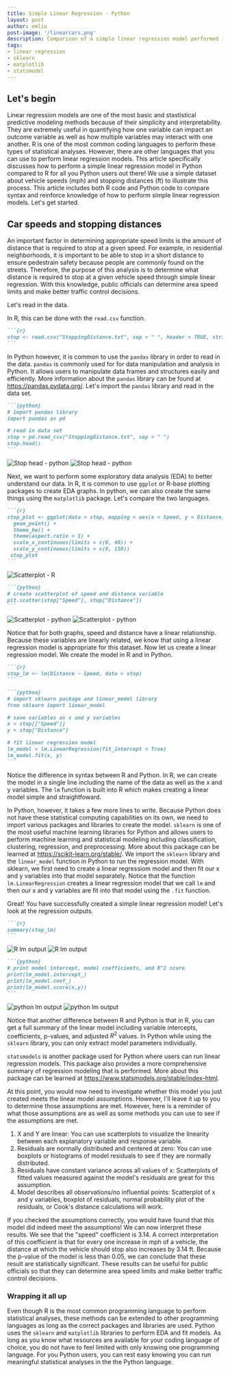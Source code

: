 ```yaml
---
title: Simple Linear Regression - Python
layout: post
author: emliu
post-image: '/linearcars.png'
description: Comparison of a simple linear regression model performed in R and Python
tags:
- linear regression
- sklearn
- matplotlib
- statsmodel
---
```


## Let's begin
Linear regression models are one of the most basic and stastistical predictive modeling methods because of their simplicity and interpretability. They are extremely useful in quantifying how one variable can impact an outcome variable as well as how multiple variables may interact with one another. R is one of the most common coding languages to perform these types of statistical analyses. However, there are other languages that you can use to perform linear regression models. This article specifically discusses how to perform a simple linear regression model in Python compared to R for all you Python users out there! We use a simple dataset about vehicle speeds (mph) and stopping distances (ft) to illustrate this process. This article includes both R code and Python code to compare syntax and reinforce knowledge of how to perform simple linear regression models. Let's get started.

## Car speeds and stopping distances
An important factor in determining appropriate speed limits is the amount of distance that is required to stop at a given speed. For example, in residential neighborhoods, it is important to be able to stop in a short distance to ensure pedestrain safety because people are commonly found on the streets. Therefore, the purpose of this analysis is to determine what distance is required to stop at a given vehicle speed through simple linear regression. With this knowledge, public officials can determine area speed limits and make better traffic control decisions.

Let's read in the data.

In R, this can be done with the ```read.csv``` function.

````md
```{r}
stop <- read.csv("StoppingDistance.txt", sep = " ", header = TRUE, stringsAsFactors = FALSE)
```
````
In Python however, it is common to use the ```pandas``` library in order to read in the data.  ```pandas``` is commonly used for for data manipulation and analysis in Python. It allows users to manipulate data frames and structures easily and efficiently. More information about the ```pandas``` library can be found at https://pandas.pydata.org/. Let's import the ```pandas``` library and read in the data set.

````md
```{python}
# import pandas library
import pandas as pd

# read in data set
stop = pd.read_csv("StoppingDistance.txt", sep = " ")
stop.head()
```
````

![Stop head - python](SpeedDist.png)
![Stop head - python](/assets/images/blogimages/figs-mm-dd/file.png)

Next, we want to perform some exploratory data analysis (EDA) to better understand our data. In R, it is common to use ```ggplot``` or R-base plotting packages to create EDA graphs. In python, we can also create the same things using the ```matplotlib``` package. Let's compare the two languages.

````md
```{r}
stop_plot <- ggplot(data = stop, mapping = aes(x = Speed, y = Distance)) +
  geom_point() +
  theme_bw() +
  theme(aspect.ratio = 1) +
  scale_x_continuous(limits = c(0, 40)) +
  scale_y_continuous(limits = c(0, 150))
 stop_plot
```
````

![Scatterplot - R](rscatter.png)


````md
```{python}
# create scatterplot of speed and distance variable
plt.scatter(stop["Speed"], stop["Distance"])
```
````

![Scatterplot - python](pythonscatter.png)
![Scatterplot - python](/assets/images/blogimages/figs-mm-dd/file.png)

Notice that for both graphs, speed and distance have a linear relationship. Because these variables are linearly related, we know that using a linear regression model is appropriate for this dataset. Now let us create a linear regression model. We create the model in R and in Python. 

````md
```{r}
stop_lm <- lm(Distance ~ Speed, data = stop)
```
````

````md
```{python}
# import sklearn package and linear_model library
from sklearn import linear_model

# save variables as x and y variables
x = stop[["Speed"]]
y = stop["Distance"]

# fit linear regression model 
lm_model = lm.LinearRegression(fit_intercept = True)
lm_model.fit(x, y)
```
````

Notice the difference in syntax between R and Python. In R, we can create the model in a single line including the name of the data as well as the x and y variables. The ```lm``` function is built into R which makes creating a linear model simple and straightfoward. 

In Python, however, it takes a few more lines to write. Because Python does not have these statistical computing capabilities on its own, we need to import various packages and libraries to create the model. ```sklearn``` is one of the most useful machine learning libraries for Python and allows users to perform machine learning and statistical modeling including classification, clustering, regression, and preprocessing. More about this package can be learned at https://scikit-learn.org/stable/. We import the ```sklearn``` library and the ```linear_model``` function in Python to run the regression model. With sklearn, we first need to create a linear regressiom model and then fit our x and y variables into that model separately. Notice that the function ```lm.LinearRegression``` creates a linear regression model that we call ```lm``` and then our x and y variables are fit into that model using the ```.fit``` function.

Great! You have successfully created a simple linear regression model! Let's look at the regression outputs.

````md
```{r}
summary(stop_lm)
```
````

![R lm output](rlmoutput.png)
![R lm output](/assets/images/blogimages/figs-mm-dd/file.png)

````md
```{python}
# print model intercept, model coefficients, and R^2 score
print(lm_model.intercept_)
print(lm_model.coef_)
print(lm_model.score(x,y))
```
````

![python lm output](pythonlmoutput.png)
![python lm output](/assets/images/blogimages/figs-mm-dd/file.png)

Notice that another difference between R and Python is that in R, you can get a full summary of the linear model including variable intercepts, coefficients, p-values, and adjusted $R^2$ values. In Python while using the ```sklearn``` library, you can only extract model parameters individually.

```statsmodels``` is another package used for Python where users can run linear regression models. This package also provides a more comprehensive summary of regression modeling that is performed. More about this package can be learned at https://www.statsmodels.org/stable/index-html.

At this point, you would now need to investigate whether this model you just created meets the linear model assumptions. However, I'll leave it up to you to determine those assumptions are met. However, here is a reminder of what those assumptions are as well as some methods you can use to see if the assumptions are met.
1. X and Y are linear: You can use scatterplots to visualize the linearity between each explanatory variable and response variable.
2. Residuals are normally distributed and centered at zero: You can use boxplots or histograms of model residuals to see if they are normally distributed.
3. Residuals have constant variance across all values of x: Scatterplots of fitted values measured against the model's residuals are great for this assumption.
4. Model describes all observations/no influential points: Scatterplot of x and y variables, boxplot of residuals, normal probability plot of the residuals, or Cook's distance calculations will work.

If you checked the assumptions correctly, you would have found that this model did indeed meet the assumptions! We can now interpret these results.
We see that the "speed" coefficient is 3.14. A correct interpretation of this coefficient is that for every one increase in mph of a vehicle, the distance at which the vehicle should stop also increases by 3.14 ft. Because the p-value of the model is less than 0.05, we can conclude that these result are statistically significant. These results can be useful for public officials so that they can determine area speed limits and make better traffic control decisions.

### Wrapping it all up
Even though R is the most common programming language to perform statistical analyses, these methods can be extended to other programming languages as long as the correct packages and libraries are used. Python uses the ```sklearn``` and ```matplotlib``` libraries to perform EDA and fit models. As long as you know what resources are available for your coding language of choice, you do not have to feel limited with only knowing one programming language. For you Python users, you can rest easy knowing you can run meaningful statistical analyses in the the Python language.

